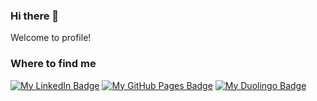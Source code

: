 ### Hi there 👋

Welcome to profile! 

### Where to find me
[![My LinkedIn Badge](https://img.shields.io/badge/LinkedIn-0A66C2?logo=linkedin&logoColor=fff&style=for-the-badge)](https://www.linkedin.com/in/jjavier848/)
[![My GitHub Pages Badge](https://img.shields.io/badge/GitHub%20Pages-222?logo=githubpages&logoColor=fff&style=for-the-badge)](https://cloggedtoaster.github.io/)
[![My Duolingo Badge](https://img.shields.io/badge/Duolingo-58CC02?logo=duolingo&logoColor=fff&style=for-the-badge)](https://www.duolingo.com/profile/.existence27)




<!--
**CloggedToaster/CloggedToaster** is a ✨ _special_ ✨ repository because its `README.md` (this file) appears on your GitHub profile.

Here are some ideas to get you started:

- 🔭 I’m currently working on ...
- 🌱 I’m currently learning ...
- 👯 I’m looking to collaborate on ...
- 🤔 I’m looking for help with ...
- 💬 Ask me about ...
- 📫 How to reach me: ...
- 😄 Pronouns: ...
- ⚡ Fun fact: ...
-->



</div>